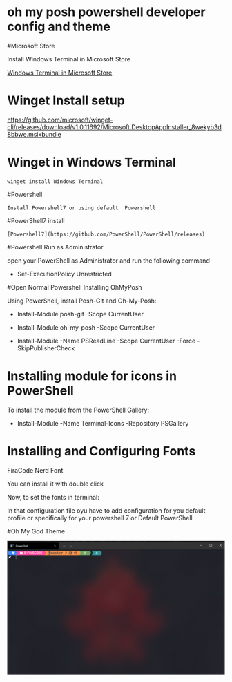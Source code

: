 ﻿# oh my posh powershell developer config and theme

#Microsoft Store

Install Windows Terminal in Microsoft Store

 [Windows Terminal in Microsoft Store](https://www.microsoft.com/en-us/p/windows-terminal/9n0dx20hk701?activetab=pivot:overviewtab)

# Winget Install setup

 https://github.com/microsoft/winget-cli/releases/download/v1.0.11692/Microsoft.DesktopAppInstaller_8wekyb3d8bbwe.msixbundle

# Winget in Windows Terminal

    winget install Windows Terminal

#Powershell 
 
    Install Powershell7 or using default  Powershell

#PowerShell7 install 

    [Powershell7](https://github.com/PowerShell/PowerShell/releases)

#Powershell Run as Administrator

open your PowerShell as Administrator and run the following command

  * Set-ExecutionPolicy Unrestricted

#Open Normal Powershell Installing OhMyPosh

Using PowerShell, install Posh-Git and Oh-My-Posh:
  
  * Install-Module posh-git -Scope CurrentUser

  * Install-Module oh-my-posh -Scope CurrentUser
  
  * Install-Module -Name PSReadLine -Scope CurrentUser -Force -SkipPublisherCheck  

# Installing module for icons  in PowerShell
  
  To install the module from the PowerShell Gallery:
  
  * Install-Module -Name Terminal-Icons -Repository PSGallery

# Installing and Configuring Fonts
  
  FiraCode Nerd Font
  
  You can install it with double click

  Now, to set the fonts in terminal:

  In that configuration file oyu have to add configuration for you default profile or specifically for your 
  powershell 7 or Default PowerShell

#Oh My God Theme

![Oh My God Theme](images/OhMyGod.png)






